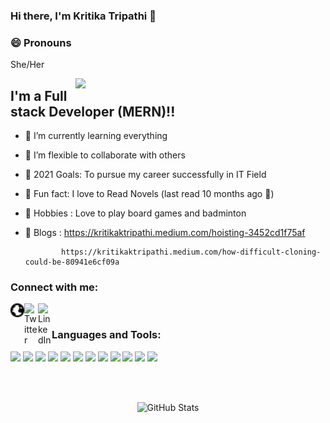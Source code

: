 ### Hi there, I'm Kritika Tripathi 👋

### 😄 Pronouns
She/Her

<img align="right" src= "https://media.giphy.com/media/L1R1tvI9svkIWwpVYr/giphy.gif" width="400px"  >

## I'm a Full stack Developer (MERN)!!

- 🌱 I’m currently learning everything
- 👯 I’m flexible to collaborate with others
- 🥅 2021 Goals: To pursue my career successfully in IT Field
- 🌱 Fun fact: I love to Read Novels (last read 10 months ago 🤣)
- 👯 Hobbies : Love to play board games and badminton
- 💭 Blogs :  https://kritikaktripathi.medium.com/hoisting-3452cd1f75af

              https://kritikaktripathi.medium.com/how-difficult-cloning-could-be-80941e6cf09a

### Connect with me:

[<img align="left" alt="Portfolio" width="22px" src="https://raw.githubusercontent.com/iconic/open-iconic/master/svg/globe.svg" />][website]
[<img align="left" alt="Twitter" width="22px" src="https://cdn.jsdelivr.net/npm/simple-icons@v3/icons/twitter.svg" />][twitter]
[<img align="left" alt="LinkedIn" width="22px" src="https://cdn.jsdelivr.net/npm/simple-icons@v3/icons/linkedin.svg" />][linkedin]


<br />

### Languages and Tools:
<p>
  <img src="https://img.shields.io/badge/html5%20-%23E34F26.svg?&style=for-the-badge&logo=html5&logoColor=white"/>
  <img src="https://img.shields.io/badge/css3%20-%231572B6.svg?&style=for-the-badge&logo=css3&logoColor=white"/>
  <img src="https://img.shields.io/badge/javascript%20-%23323330.svg?&style=for-the-badge&logo=javascript&logoColor=%23F7DF1E"/>
  <img src="https://img.shields.io/badge/bootstrap%20-%23563D7C.svg?&style=for-the-badge&logo=bootstrap&logoColor=white"/>
  <img src="https://img.shields.io/badge/react%20-%2320232a.svg?&style=for-the-badge&logo=react&logoColor=%2361DAFB"/>
  <img src="https://img.shields.io/badge/material%20ui%20-%230081CB.svg?&style=for-the-badge&logo=material-ui&logoColor=white"/>
  <img src="https://img.shields.io/badge/mysql-%2300f.svg?&style=for-the-badge&logo=mysql&logoColor=white"/>
  <img src="https://img.shields.io/badge/-MongoDB-4DB33D?style=for-the-badge&logo=mongodb&logoColor=white">
  <img src="https://img.shields.io/badge/-Express.js-787878?style=for-the-badge&logoColor=white">
  <img src="https://camo.githubusercontent.com/0d4cf8449b112be3a6880161c2c766db23f72b19/68747470733a2f2f696d672e736869656c64732e696f2f62616467652f4e6f64652e6a732532302d253333393933332e7376673f267374796c653d666f722d7468652d6261646765266c6f676f3d6e6f64652e4a73266c6f676f436f6c6f723d7768697465" />
  <img src="https://img.shields.io/badge/GIT%20-%23cb3a37.svg?&style=for-the-badge&logo=git&logoColor=white"/>
  <img src="https://img.shields.io/badge/AWS%20-%23FF9900.svg?&style=for-the-badge&logo=amazon-aws&logoColor=white"/>
</p>
<br/>
<br/>
<p align="center">
         <img  alt="GitHub Stats" src="https://github-readme-stats.codestackr.vercel.app/api?username=Tripathikritika&show_icons=true&theme=monokai&hide=contribs" />

  </p>


[website]: https://Tripathikritika.github.io/
[twitter]: https://twitter.com/kri_tripathi
[linkedin]: https://www.linkedin.com/in/kritika-tripathi-a579b1aa/
[webdevplaylist]: #

